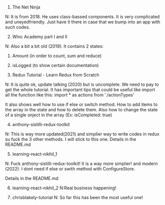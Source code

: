 1. The Net Ninja

N: It is from 2018. He uses class-bassed components. It is very complicated and uneyedfriendly. Just have it there in case that we bump into an app with such codes.

2. Winc Academy part I and II

N: Also a bit a bit old (2019). It contains 2 states:
1. Amount (in order to count, sum and reduce)
2. isLogged (to show certain documentation) 


3. Redux Tutorial - Learn Redux from Scratch

N: It is quite ok, update talking (2020) but is uncomplete. We need to pay to get the whole tutorial. It has important tips that could be useful like import all the function like this:
import * as actions from './actionTypes'

It also shows well how to use if else or switch method. How to add items to the array in the state and how to delete them. Also how to change the state of a single onject in the array (Ex: isCompleted: true)


4. anthony-sistilli-redux-toolkit

N: This is way more updated(2021) and simplier way to write codes in redux su fuck the 3 other methods. I will stick to this one. Details in the README.md

5. learning-react-nikhil_1

N: Fuck anthony-sistilli-redux-toolkit! It is a way more simplier! and modern (2022).
I dont need if else or swith method with ConfigureStore.

 Details in the README.md

6. learning-react-nikhil_2
N:Real business happening!

7. chrisblakely-tutorial
N: So far this has been the most useful one!


